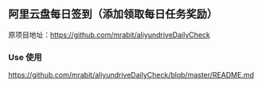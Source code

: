 ## 阿里云盘每日签到（添加领取每日任务奖励）
原项目地址：https://github.com/mrabit/aliyundriveDailyCheck

### Use 使用
https://github.com/mrabit/aliyundriveDailyCheck/blob/master/README.md
